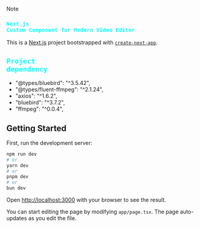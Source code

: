 > [!NOTE]
>
> ### <code style="color : aqua">Next.js Custom Component for Modern Video Editor</code>
>
> This is a [Next.js](https://nextjs.org/) project bootstrapped with [`create-next-app`](https://github.com/vercel/next.js/tree/canary/packages/create-next-app).

## <code style="color: aqua">Project dependency</code>

- "@types/bluebird": "^3.5.42",
- "@types/fluent-ffmpeg": "^2.1.24",
- "axios": "^1.6.2",
- "bluebird": "^3.7.2",
- "ffmpeg": "^0.0.4",

## Getting Started

First, run the development server:

```bash
npm run dev
# or
yarn dev
# or
pnpm dev
# or
bun dev
```

Open [http://localhost:3000](http://localhost:3000) with your browser to see the result.

You can start editing the page by modifying `app/page.tsx`. The page auto-updates as you edit the file.

<p align="center">
    
</p>
